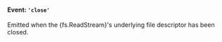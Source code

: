 #### Event: `'close'`

<!-- YAML
added: v0.1.93
-->

Emitted when the {fs.ReadStream}'s underlying file descriptor has been closed.
